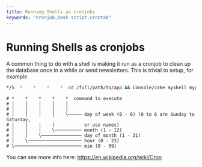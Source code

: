 ```yaml
---
title: Running Shells as cronjobs
keywords: "cronjob,bash script,crontab"
---
```


# Running Shells as cronjobs

A common thing to do with a shell is making it run as a cronjob to
clean up the database once in a while or send newsletters. This is
trivial to setup, for example

```bash
*/5  *    *    *    *  cd /full/path/to/app && Console/cake myshell myparam
```

    # *    *    *    *    *  command to execute
    # │    │    │    │    │
    # │    │    │    │    │
    # │    │    │    │    \───── day of week (0 - 6) (0 to 6 are Sunday to Saturday,
    # |    |    |    |           or use names)
    # │    │    │    \────────── month (1 - 12)
    # │    │    \─────────────── day of month (1 - 31)
    # │    \──────────────────── hour (0 - 23)
    # \───────────────────────── min (0 - 59)

You can see more info here: https://en.wikipedia.org/wiki/Cron

